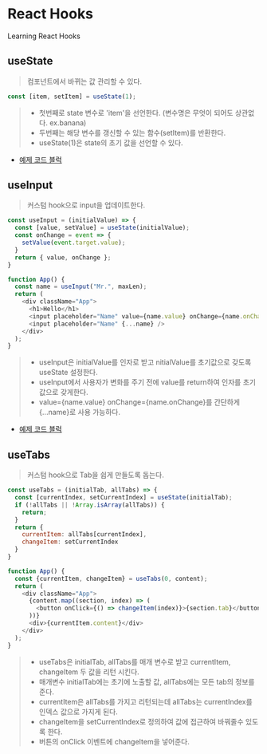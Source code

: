# React Hooks

Learning React Hooks

## useState

> 컴포넌트에서 바뀌는 값 관리할 수 있다.

```javascript
const [item, setItem] = useState(1);
```

> - 첫번째로 state 변수로 'item'을 선언한다. (변수명은 무엇이 되어도 상관없다. ex.banana)  
> - 두번째는 해당 변수를 갱신할 수 있는 함수(setItem)를 반환한다.  
> - useState(1)은 state의 초기 값을 선언할 수 있다.

- [예제 코드 블럭](https://github.com/dev-chloe/hangout-react-hooks-with-nomad/blob/d8468e8ba7b998b503f7f28d0cec158f88943ad5/src/App.js#L3-L15)


## useInput

> 커스텀 hook으로 input을 업데이트한다.

```javascript
const useInput = (initialValue) => {
  const [value, setValue] = useState(initialValue);
  const onChange = event => {
    setValue(event.target.value);
  }
  return { value, onChange };
}

function App() {
  const name = useInput("Mr.", maxLen);
  return (
    <div className="App">
      <h1>Hello</h1>
      <input placeholder="Name" value={name.value} onChange={name.onChange} />
      <input placeholder="Name" {...name} />
    </div>
  );
}
```

> - useInput은 initialValue를 인자로 받고 nitialValue를 초기값으로 갖도록 useState 설정한다.  
> - useInput에서 사용자가 변화를 주기 전에 value를 return하여 인자를 초기값으로 갖게한다.  
> - value={name.value} onChange={name.onChange}를 간단하게 {...name}로 사용 가능하다.  

- [예제 코드 블럭](https://github.com/dev-chloe/hangout-react-hooks-with-nomad/blob/0cd0bf4ea9906723da41d0bf6c9cb5fef63abd61/src/App.js#L3-L30)


## useTabs

> 커스텀 hook으로 Tab을 쉽게 만들도록 돕는다.

```javascript
const useTabs = (initialTab, allTabs) => {
  const [currentIndex, setCurrentIndex] = useState(initialTab);
  if (!allTabs || !Array.isArray(allTabs)) {
    return;
  }
  return {
    currentItem: allTabs[currentIndex],
    changeItem: setCurrentIndex
  }
}

function App() {
  const {currentItem, changeItem} = useTabs(0, content);
  return (
    <div className="App">
      {content.map((section, index) => (
        <button onClick={() => changeItem(index)}>{section.tab}</button>
      ))}
      <div>{currentItem.content}</div>
    </div>
  );
}
```
> - useTabs은 initialTab, allTabs를 매개 변수로 받고 currentItem, changeItem 두 값을 리턴 시킨다.  
> - 매개변수 initialTab에는 초기에 노출할 값, allTabs에는 모든 tab의 정보를 준다.  
> - currentItem은 allTabs를 가지고 리턴되는데 allTabs는 currentIndex를 인덱스 값으로 가지게 된다.  
> - changeItem을 setCurrentIndex로 정의하여 값에 접근하여 바꿔줄수 있도록 한다.  
> - 버튼의 onClick 이벤트에 changeItem을 넣어준다.  



